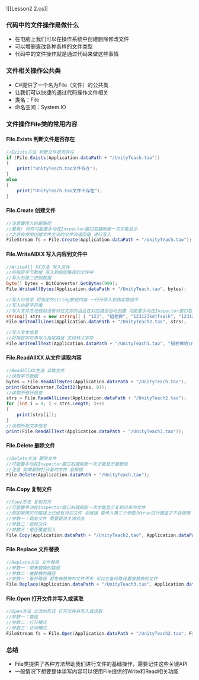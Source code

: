 ![[Lesson2 2.cs]]

### 代码中的文件操作是做什么
- 在电脑上我们可以在操作系统中创建删除修改文件
- 可以增删查改各种各样的文件类型
- 代码中的文件操作就是通过代码来做这些事情

### 文件相关操作公共类
- C#提供了一个名为File（文件）的公共类
- 让我们可以快捷的通过代码操作文件相关
- 类名：File
- 命名空间：System.IO

### 文件操作File类的常用内容
#### File.Exists 判断文件是否存在
```cs
//Exists方法 判断文件是否存在
if (File.Exists(Application.dataPath + "/UnityTeach.tao"))
{
    print("UnityTeach.tao文件存在");
}
else
{
    print("UnityTeach.tao文件不存在");
}
```

#### File.Create 创建文件
```cs
//注意要传入的是路径
//要有/ 同时可能要手动在Inspector窗口右键刷新一次才能显示
//之后会使用创建文件方法的文件流返回值 进行写入
FileStream fs = File.Create(Application.dataPath + "/UnityTeach.tao");
```

#### File.WriteAllXX 写入内容到文件中
```cs
//WriteAll XX方法 写入文件
//将指定字节数组 写入到指定路径的文件中
//写入的是二进制数据
byte[] bytes = BitConverter.GetBytes(999);
File.WriteAllBytes(Application.dataPath + "/UnityTeach.tao", bytes);

//写入行信息 将指定的string数组内容 一行行写入到指定路径中
//写入的是字符串
//写入文件方法假如没有对应文件的话会在对应路径自动创建 可能要手动在Inspector窗口右键刷新一次才能显示
string[] strs = new string[] { "123", "韬老狮", "123123kdjfsalk", "123123123125243"};
File.WriteAllLines(Application.dataPath + "/UnityTeach2.tao", strs);

//写入文本信息
//将指定字符串写入指定路径 支持转义字符
File.WriteAllText(Application.dataPath + "/UnityTeach3.tao", "韬老狮哈\n哈哈哈哈123123131231241234123");
```

#### File.ReadAllXX 从文件读取内容
```cs
//ReadAllXX方法 读取文件
//读取字节数据
bytes = File.ReadAllBytes(Application.dataPath + "/UnityTeach.tao");
print(BitConverter.ToInt32(bytes, 0));
//读取所有行信息
strs = File.ReadAllLines(Application.dataPath + "/UnityTeach2.tao");
for (int i = 0; i < strs.Length; i++)
{
    print(strs[i]);
}
//读取所有文本信息
print(File.ReadAllText(Application.dataPath + "/UnityTeach3.tao"));
```

#### File.Delete 删除文件
```cs
//Delete方法 删除文件
//可能要手动在Inspector窗口右键刷新一次才能显示被删除
//注意 如果删除打开着的文件 会报错
File.Delete(Application.dataPath + "/UnityTeach.tao");
```

#### File.Copy 复制文件
```cs
//Copy方法 复制文件
//可能要手动在Inspector窗口右键刷新一次才能显示复制出来的文件
//假如被拷贝的路径上已经有对应文件 会报错 要传入第三个参数为true进行覆盖才不会报错 
//参数一：现有文件 需要是流关闭状态
//参数二：目标文件
//参数三：是否覆盖写入
File.Copy(Application.dataPath + "/UnityTeach2.tao", Application.dataPath + "/韬老狮.taolaoshi", true);
```

#### File.Replace 文件替换
```cs
//Replace方法 文件替换
//参数一：用来替换的路径
//参数二：被替换的路径
//参数三：备份路径 避免被替换的文件丢失 可以在备份路径看被替换的文件
File.Replace(Application.dataPath + "/UnityTeach3.tao", Application.dataPath + "/韬老狮.taolaoshi", Application.dataPath + "/韬老狮备份.taolaoshi");
```

#### File.Open 打开文件并写入或读取
```cs
//Open方法 以流的形式 打开文件并写入或读取
//参数一：路径
//参数二：打开模式
//参数三：访问模式
FileStream fs = File.Open(Application.dataPath + "/UnityTeach2.tao", FileMode.OpenOrCreate, FileAccess.ReadWrite);
```

### 总结
- File类提供了各种方法帮助我们进行文件的基础操作，需要记住这些关键API
- 一般情况下想要整体读写内容可以使用File提供的Write和Read相关功能